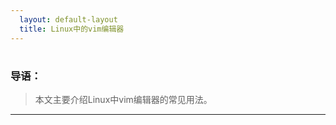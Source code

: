 ```yaml
---
  layout: default-layout
  title: Linux中的vim编辑器
---
```

#  #
### 导语： ###

> 本文主要介绍Linux中vim编辑器的常见用法。

----------











